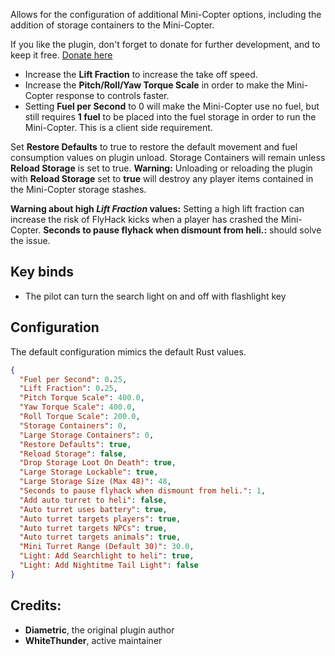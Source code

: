 Allows for the configuration of additional Mini-Copter options, including the addition of storage containers to the Mini-Copter.

If you like the plugin, don't forget to donate for further development, and to keep it free.  [Donate here](http://https://umod.org/user/78yVj2xyGj/donate)

* Increase the **Lift Fraction** to increase the take off speed.
* Increase the **Pitch/Roll/Yaw Torque Scale** in order to make the Mini-Copter response to controls faster.
* Setting **Fuel per Second** to 0 will make the Mini-Copter use no fuel, but still requires **1 fuel** to be placed into the fuel storage in order to run the Mini-Copter. This is a client side requirement.

Set **Restore Defaults** to true to restore the default movement and fuel consumption values on plugin unload.   Storage Containers will remain unless **Reload Storage** is set to true. **Warning:** Unloading or reloading the plugin with **Reload Storage** set to **true** will destroy any player items contained in the Mini-Copter storage stashes.

**Warning about high *Lift Fraction* values:** Setting a high lift fraction can increase the risk of FlyHack kicks when a player has crashed the Mini-Copter. **Seconds to pause flyhack when dismount from heli.:** should solve the issue.

## Key binds
* The pilot can turn the search light on and off with flashlight key

## Configuration

The default configuration mimics the default Rust values.

```json
{
  "Fuel per Second": 0.25,
  "Lift Fraction": 0.25,
  "Pitch Torque Scale": 400.0,
  "Yaw Torque Scale": 400.0,
  "Roll Torque Scale": 200.0,
  "Storage Containers": 0,
  "Large Storage Containers": 0,
  "Restore Defaults": true,
  "Reload Storage": false,
  "Drop Storage Loot On Death": true,
  "Large Storage Lockable": true,
  "Large Storage Size (Max 48)": 48,
  "Seconds to pause flyhack when dismount from heli.": 1,
  "Add auto turret to heli": false,
  "Auto turret uses battery": true,
  "Auto turret targets players": true,
  "Auto turret targets NPCs": true,
  "Auto turret targets animals": true,
  "Mini Turret Range (Default 30)": 30.0,
  "Light: Add Searchlight to heli": true,
  "Light: Add Nightitme Tail Light": false
}
```

## Credits:

* **Diametric**, the original plugin author
* **WhiteThunder**, active maintainer
